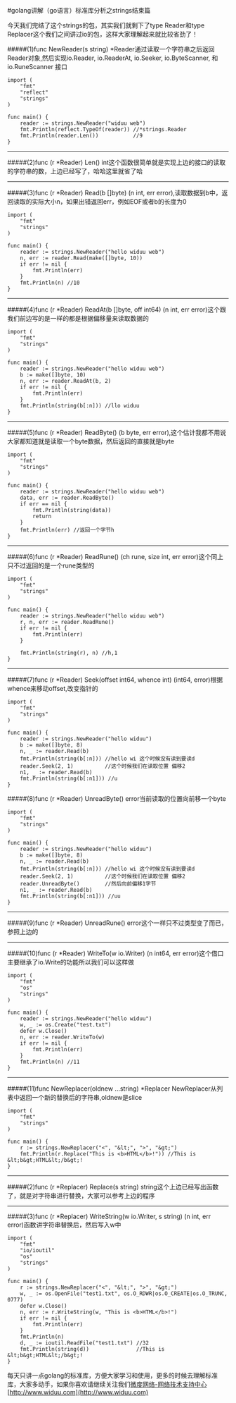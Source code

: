 #golang讲解（go语言）标准库分析之strings结束篇

今天我们完结了这个strings的包，其实我们就剩下了type Reader和type Replacer这个我们之间讲过io的包，这样大家理解起来就比较省劲了！

#####(1)func NewReader(s string) *Reader通过读取一个字符串之后返回Reader对象,然后实现io.Reader, io.ReaderAt, io.Seeker, io.ByteScanner, 和io.RuneScanner 接口

	import (
		"fmt"
		"reflect"
		"strings"
	)
	
	func main() {
		reader := strings.NewReader("widuu web")
		fmt.Println(reflect.TypeOf(reader)) //*strings.Reader
		fmt.Println(reader.Len())           //9
	}

---

#####(2)func (r *Reader) Len() int这个函数很简单就是实现上边的接口的读取的字符串的数，上边已经写了，哈哈这里就省了哈

---

#####(3)func (r *Reader) Read(b []byte) (n int, err error),读取数据到b中，返回读取的实际大小n，如果出错返回err，例如EOF或者b的长度为0

	import (
		"fmt"
		"strings"
	)
	
	func main() {
		reader := strings.NewReader("hello widuu web")
		n, err := reader.Read(make([]byte, 10))
		if err != nil {
			fmt.Println(err)
		}
		fmt.Println(n) //10
	}

---

#####(4)func (r *Reader) ReadAt(b []byte, off int64) (n int, err error)这个跟我们前边写的是一样的都是根据偏移量来读取数据的

	import (
		"fmt"
		"strings"
	)
	
	func main() {
		reader := strings.NewReader("hello widuu web")
		b := make([]byte, 10)
		n, err := reader.ReadAt(b, 2)
		if err != nil {
			fmt.Println(err)
		}
		fmt.Println(string(b[:n])) //llo widuu
	}

---

#####(5)func (r *Reader) ReadByte() (b byte, err error),这个估计我都不用说大家都知道就是读取一个byte数据，然后返回的直接就是byte

	import (
		"fmt"
		"strings"
	)
	
	func main() {
		reader := strings.NewReader("hello widuu web")
		data, err := reader.ReadByte()
		if err == nil {
			fmt.Println(string(data))
			return
		}
		fmt.Println(err) //返回一个字节h
	}

---

#####(6)func (r *Reader) ReadRune() (ch rune, size int, err error)这个同上只不过返回的是一个rune类型的

	import (
		"fmt"
		"strings"
	)
	
	func main() {
		reader := strings.NewReader("hello widuu web")
		r, n, err := reader.ReadRune()
		if err != nil {
			fmt.Println(err)
		}
	
		fmt.Println(string(r), n) //h,1
	}

---

#####(7)func (r *Reader) Seek(offset int64, whence int) (int64, error)根据whence来移动offset,改变指针的

	import (
		"fmt"
		"strings"
	)
	
	func main() {
		reader := strings.NewReader("hello widuu")
		b := make([]byte, 8)
		n, _ := reader.Read(b)
		fmt.Println(string(b[:n])) //hello wi 这个时候没有读到要读d
		reader.Seek(2, 1)          //这个时候我们在读取位置 偏移2
		n1, _ := reader.Read(b)
		fmt.Println(string(b[:n1])) //u
	}

#####(8)func (r *Reader) UnreadByte() error当前读取的位置向前移一个byte

	import (
		"fmt"
		"strings"
	)
	
	func main() {
		reader := strings.NewReader("hello widuu")
		b := make([]byte, 8)
		n, _ := reader.Read(b)
		fmt.Println(string(b[:n])) //hello wi 这个时候没有读到要读d
		reader.Seek(2, 1)          //这个时候我们在读取位置 偏移2
		reader.UnreadByte()		   //然后向前偏移1字节
		n1, _ := reader.Read(b)
		fmt.Println(string(b[:n1])) //uu
	}

---

#####(9)func (r *Reader) UnreadRune() error这个一样只不过类型变了而已，参照上边的

---

#####(10)func (r *Reader) WriteTo(w io.Writer) (n int64, err error)这个借口主要继承了io.Write的功能所以我们可以这样做

	import (
		"fmt"
		"os"
		"strings"
	)
	
	func main() {
		reader := strings.NewReader("hello widuu")
		w, _ := os.Create("test.txt")
		defer w.Close()
		n, err := reader.WriteTo(w)
		if err != nil {
			fmt.Println(err)
		}
		fmt.Println(n) //11
	}

---

#####(11)func NewReplacer(oldnew ...string) *Replacer NewReplacer从列表中返回一个新的替换后的字符串,oldnew是slice

	import (
		"fmt"
		"strings"
	)
	
	func main() {
		r := strings.NewReplacer("<", "&lt;", ">", "&gt;")
		fmt.Println(r.Replace("This is <b>HTML</b>!")) //This is &lt;b&gt;HTML&lt;/b&gt;!
	}

---

#####(2)func (r *Replacer) Replace(s string) string这个上边已经写出函数了，就是对字符串进行替换，大家可以参考上边的程序

---

#####(3)func (r *Replacer) WriteString(w io.Writer, s string) (n int, err error)函数讲字符串替换后，然后写入w中

	import (
		"fmt"
		"io/ioutil"
		"os"
		"strings"
	)
	
	func main() {
		r := strings.NewReplacer("<", "&lt;", ">", "&gt;")
		w, _ := os.OpenFile("test1.txt", os.O_RDWR|os.O_CREATE|os.O_TRUNC, 0777)
		defer w.Close()
		n, err := r.WriteString(w, "This is <b>HTML</b>!")
		if err != nil {
			fmt.Println(err)
		}
		fmt.Println(n)
		d, _ := ioutil.ReadFile("test1.txt") //32
		fmt.Println(string(d))               //This is &lt;b&gt;HTML&lt;/b&gt;!
	}

每天只讲一点golang的标准库，方便大家学习和使用，更多的时候去理解标准库，大家多动手，如果你喜欢请继续关注我们[微度网络-网络技术支持中心](http://www.widuu.com)[http://www.widuu.com](http://www.widuu.com)